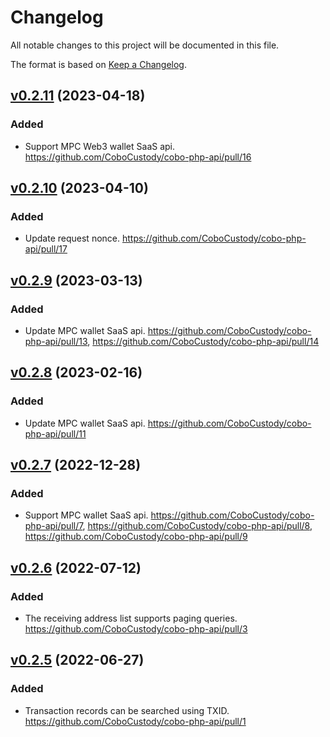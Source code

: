 # Changelog

All notable changes to this project will be documented in this file.

The format is based on [Keep a Changelog](https://keepachangelog.com/en/1.0.0/).

## [v0.2.11] (2023-04-18)
[v0.2.11]: https://github.com/CoboCustody/cobo-php-api/compare/v0.2.10...v0.2.11

### Added
- Support MPC Web3 wallet SaaS api. https://github.com/CoboCustody/cobo-php-api/pull/16

## [v0.2.10] (2023-04-10)
[v0.2.10]: https://github.com/CoboCustody/cobo-php-api/compare/v0.2.9...v0.2.10

### Added
- Update request nonce. https://github.com/CoboCustody/cobo-php-api/pull/17

## [v0.2.9] (2023-03-13)
[v0.2.9]: https://github.com/CoboCustody/cobo-php-api/compare/v0.2.8...v0.2.9

### Added
- Update MPC wallet SaaS api. https://github.com/CoboCustody/cobo-php-api/pull/13, https://github.com/CoboCustody/cobo-php-api/pull/14

## [v0.2.8] (2023-02-16)
[v0.2.8]: https://github.com/CoboCustody/cobo-php-api/compare/v0.2.7...v0.2.8

### Added
- Update MPC wallet SaaS api. https://github.com/CoboCustody/cobo-php-api/pull/11


## [v0.2.7] (2022-12-28)
[v0.2.7]: https://github.com/CoboCustody/cobo-php-api/compare/v0.2.6...v0.2.7

### Added
- Support MPC wallet SaaS api. https://github.com/CoboCustody/cobo-php-api/pull/7, https://github.com/CoboCustody/cobo-php-api/pull/8, https://github.com/CoboCustody/cobo-php-api/pull/9


## [v0.2.6] (2022-07-12)
[v0.2.6]: https://github.com/CoboCustody/cobo-php-api/compare/v0.2.5...v0.2.6

### Added
- The receiving address list supports paging queries. https://github.com/CoboCustody/cobo-php-api/pull/3


## [v0.2.5] (2022-06-27)
[v0.2.5]: https://github.com/CoboCustody/cobo-php-api/compare/v0.2.4...v0.2.5

### Added 
- Transaction records can be searched using TXID. https://github.com/CoboCustody/cobo-php-api/pull/1


